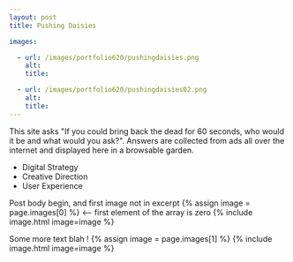 ```yaml
---
layout: post
title: Pushing Daisies

images:

  - url: /images/portfolio620/pushingdaisies.png
    alt: 
    title: 

  - url: /images/portfolio620/pushingdaisies02.png
    alt: 
    title: 
---
```


This site asks "If you could bring back the dead for 60 seconds, who would it be and what would you ask?".  Answers are collected from ads all over the internet and displayed here in a browsable garden.

- Digital Strategy
- Creative Direction
- User Experience

Post body begin, and first image not in excerpt
{% assign image = page.images[0] %} <-- first element of the array is zero
{% include image.html image=image %}

Some more text blah !
{% assign image = page.images[1] %}
{% include image.html image=image %}